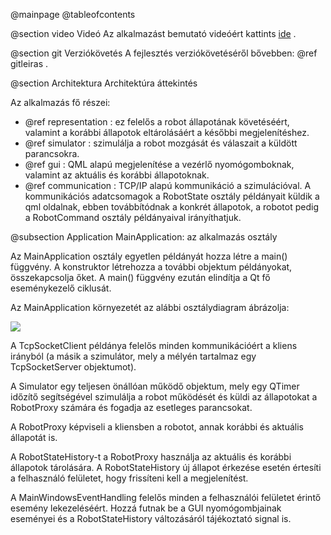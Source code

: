 @mainpage
@tableofcontents

@section video Videó
Az alkalmazást bemutató videóért kattints [ide](https://www.aut.bme.hu/) .

@section git Verziókövetés
A fejlesztés verziókövetéséről bővebben: @ref gitleiras .

@section Architektura Architektúra áttekintés

Az alkalmazás fő részei:

   * @ref representation : ez felelős a robot állapotának követéséért, valamint a korábbi állapotok eltárolásáért a későbbi megjelenítéshez.
   * @ref simulator : szimulálja a robot mozgását és válaszait a küldött parancsokra.
   * @ref gui : QML alapú megjelenítése a vezérlő nyomógomboknak, valamint az aktuális és korábbi állapotoknak.
   * @ref communication : TCP/IP alapú kommunikáció a szimulációval. A kommunikációs adatcsomagok a RobotState osztály példányait küldik a qml oldalnak, ebben továbbítódnak a konkrét állapotok, a robotot pedig a RobotCommand osztály példányaival irányíthatjuk.

@subsection Application MainApplication: az alkalmazás osztály

Az MainApplication osztály egyetlen példányát hozza létre a main() függvény. 
A konstruktor létrehozza a további objektum példányokat, összekapcsolja őket. 
A main() függvény ezután elindítja a Qt fő eseménykezelő ciklusát.

Az MainApplication környezetét az alábbi osztálydiagram ábrázolja:

![](diagrams/wholeproject.png)

A TcpSocketClient példánya felelős minden kommunikációért a kliens irányból (a másik a szimulátor, mely a mélyén tartalmaz egy TcpSocketServer objektumot).

A Simulator egy teljesen önállóan működő objektum, mely egy QTimer időzítő segítségével szimulálja a robot működését és küldi az állapotokat a RobotProxy számára és fogadja az esetleges parancsokat.

A RobotProxy képviseli a kliensben a robotot, annak korábbi és aktuális állapotát is.

A RobotStateHistory-t a RobotProxy használja az aktuális és korábbi állapotok tárolására. 
A RobotStateHistory új állapot érkezése esetén értesíti a felhasználó felületet, hogy frissíteni kell a megjelenítést.

A MainWindowsEventHandling felelős minden a felhasználói felületet érintő esemény lekezeléséért. 
Hozzá futnak be a GUI nyomógombjainak eseményei és a RobotStateHistory változásáról tájékoztató signal is.


